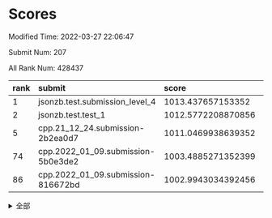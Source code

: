 # Scores

Modified Time: 2022-03-27 22:06:47

Submit Num: 207

All Rank Num: 428437

| rank |               submit               |       score        |       sigma        | pk_num |
| :--- | :--------------------------------- | :----------------- | :----------------- | :----- |
| 1    | jsonzb.test.submission_level_4     | 1013.437657153352  | 0.8233045365507258 | 8277   |
| 2    | jsonzb.test.test_1                 | 1012.5772208870856 | 0.7990426845762465 | 8281   |
| 5    | cpp.21_12_24.submission-2b2ea0d7   | 1011.0469938639352 | 0.7628220394975226 | 8281   |
| 74   | cpp.2022_01_09.submission-5b0e3de2 | 1003.4885271352399 | 0.7176454831485052 | 8272   |
| 86   | cpp.2022_01_09.submission-816672bd | 1002.9943034392456 | 0.7183378044263462 | 8277   |


<details>
<summary>全部</summary>

| rank |                 submit                 |       score        |       sigma        | pk_num |
| :--- | :------------------------------------- | :----------------- | :----------------- | :----- |
| 1    | jsonzb.test.submission_level_4         | 1013.437657153352  | 0.8233045365507258 | 8277   |
| 2    | jsonzb.test.test_1                     | 1012.5772208870856 | 0.7990426845762465 | 8281   |
| 3    | gobigger.level_3.submission_level_3_30 | 1011.5470428457037 | 0.8003295922073251 | 8280   |
| 4    | gobigger.level_3.submission_level_3_6  | 1011.2564579108539 | 0.7882845707334823 | 8279   |
| 5    | cpp.21_12_24.submission-2b2ea0d7       | 1011.0469938639352 | 0.7628220394975226 | 8281   |
| 6    | gobigger.level_3.submission_level_3_37 | 1011.0449201501991 | 0.7963680900834043 | 8281   |
| 7    | gobigger.level_3.submission_level_3_11 | 1010.9115349075881 | 0.7890545270614684 | 8281   |
| 8    | gobigger.level_3.submission_level_3_48 | 1010.8914603240477 | 0.7881547305984888 | 8282   |
| 9    | gobigger.level_3.submission_level_3_22 | 1010.8851833265671 | 0.7644058917946774 | 8277   |
| 10   | gobigger.level_3.submission_level_3_16 | 1010.7795594491573 | 0.7616511933795411 | 8279   |
| 11   | gobigger.level_3.submission_level_3_33 | 1010.7599535927296 | 0.7701013976865746 | 8272   |
| 12   | gobigger.level_3.submission_level_3_21 | 1010.754569571264  | 0.765858451602853  | 8281   |
| 13   | gobigger.level_3.submission_level_3_13 | 1010.7259415470432 | 0.7646244779513909 | 8279   |
| 14   | gobigger.level_3.submission_level_3_31 | 1010.6734398685232 | 0.8027933352737407 | 8280   |
| 15   | gobigger.level_3.submission_level_3_10 | 1010.5569868619772 | 0.7513062808612925 | 8282   |
| 16   | gobigger.level_3.submission_level_3_47 | 1010.5391038480318 | 0.7593951110838013 | 8282   |
| 17   | gobigger.level_3.submission_level_3_42 | 1010.4886723966453 | 0.7519730270978954 | 8277   |
| 18   | gobigger.level_3.submission_level_3_36 | 1010.4279054536454 | 0.7776579036757448 | 8276   |
| 19   | gobigger.level_3.submission_level_3_15 | 1010.4132569587346 | 0.7616720146560931 | 8280   |
| 20   | gobigger.level_3.submission_level_3_28 | 1010.3979061054431 | 0.7461951073181592 | 8285   |
| 21   | gobigger.level_3.submission_level_3_4  | 1010.3922835593207 | 0.7506156291970826 | 8280   |
| 22   | gobigger.level_3.submission_level_3_38 | 1010.3549828558591 | 0.7498022111696276 | 8281   |
| 23   | gobigger.level_3.submission_level_3_8  | 1010.3391011272706 | 0.7801564460614102 | 8283   |
| 24   | gobigger.level_3.submission_level_3_3  | 1010.2925534515522 | 0.7717699601723216 | 8280   |
| 25   | gobigger.level_3.submission_level_3_25 | 1010.2540152380712 | 0.7592395634267426 | 8284   |
| 26   | gobigger.level_3.submission_level_3_44 | 1010.234334344956  | 0.7672827127275944 | 8277   |
| 27   | gobigger.level_3.submission_level_3_0  | 1010.1718148437525 | 0.7644010075307208 | 8277   |
| 28   | gobigger.level_3.submission_level_3_2  | 1010.1116378993581 | 0.7451462391855633 | 8276   |
| 29   | gobigger.level_3.submission_level_3_26 | 1010.0992126613794 | 0.7464356462953069 | 8280   |
| 30   | gobigger.level_3.submission_level_3_18 | 1010.0939578022852 | 0.7648550565083094 | 8283   |
| 31   | gobigger.level_3.submission_level_3_49 | 1010.0880678491515 | 0.7603751601200756 | 8279   |
| 32   | gobigger.level_3.submission_level_3_20 | 1010.0444891167897 | 0.7787749737440248 | 8277   |
| 33   | gobigger.level_3.submission_level_3_34 | 1009.7916112492308 | 0.7538301589733037 | 8275   |
| 34   | gobigger.level_3.submission_level_3_19 | 1009.7231580760294 | 0.7613229682052558 | 8275   |
| 35   | gobigger.level_3.submission_level_3_45 | 1009.7187836859972 | 0.7560117416250389 | 8282   |
| 36   | gobigger.level_3.submission_level_3_17 | 1009.6321332324356 | 0.7600305368817868 | 8282   |
| 37   | gobigger.level_3.submission_level_3_9  | 1009.5892957121443 | 0.7627374285106306 | 8278   |
| 38   | gobigger.level_3.submission_level_3_24 | 1009.5405464221834 | 0.7474419782383546 | 8279   |
| 39   | gobigger.level_3.submission_level_3_39 | 1009.4827215322981 | 0.7438916646908005 | 8274   |
| 40   | gobigger.level_3.submission_level_3_43 | 1009.4251881227474 | 0.7591538230764837 | 8281   |
| 41   | gobigger.level_3.submission_level_3_7  | 1009.3105014348029 | 0.7583889879707989 | 8282   |
| 42   | gobigger.level_3.submission_level_3_46 | 1009.2754252802082 | 0.742116926955365  | 8274   |
| 43   | gobigger.level_3.submission_level_3_41 | 1009.2468774134411 | 0.756175372597002  | 8281   |
| 44   | gobigger.level_3.submission_level_3_1  | 1009.2192773975887 | 0.7670329811657356 | 8276   |
| 45   | gobigger.level_3.submission_level_3_27 | 1009.1466899691553 | 0.780935044613548  | 8278   |
| 46   | gobigger.level_3.submission_level_3_32 | 1009.1253204137251 | 0.7449016688955592 | 8278   |
| 47   | gobigger.level_3.submission_level_3_5  | 1009.0896369410069 | 0.7327217927540803 | 8276   |
| 48   | gobigger.level_3.submission_level_3_23 | 1008.9197968773833 | 0.7362381602110162 | 8280   |
| 49   | gobigger.level_3.submission_level_3_40 | 1008.7968406544237 | 0.740966312995048  | 8281   |
| 50   | gobigger.level_3.submission_level_3_29 | 1008.6908727604117 | 0.7430969436417129 | 8277   |
| 51   | gobigger.level_3.submission_level_3_35 | 1008.3987515369802 | 0.721498021081412  | 8281   |
| 52   | gobigger.level_3.submission_level_3_12 | 1008.2904567303739 | 0.7534634128063193 | 8274   |
| 53   | gobigger.level_3.submission_level_3_14 | 1007.943356354095  | 0.7464546460324173 | 8280   |
| 54   | gobigger.level_1.submission_level_1_8  | 1005.3303104805037 | 0.7171565389828621 | 8279   |
| 55   | gobigger.level_1.submission_level_1_23 | 1004.6271659023253 | 0.7141916484644852 | 8273   |
| 56   | gobigger.level_1.submission_level_1_1  | 1004.5923711166512 | 0.7221058337705369 | 8280   |
| 57   | gobigger.level_1.submission_level_1_21 | 1004.5840138481883 | 0.7149330562666172 | 8275   |
| 58   | gobigger.level_1.submission_level_1_2  | 1004.5543955378558 | 0.7221543044212532 | 8281   |
| 59   | gobigger.level_1.submission_level_1_5  | 1004.530702487876  | 0.7186443908587018 | 8282   |
| 60   | gobigger.level_1.submission_level_1_12 | 1004.5305295783511 | 0.7157347502597429 | 8278   |
| 61   | gobigger.level_1.submission_level_1_35 | 1004.316897445914  | 0.7160012382381588 | 8279   |
| 62   | gobigger.level_1.submission_level_1_36 | 1004.2715474442335 | 0.7146363119735893 | 8278   |
| 63   | gobigger.level_1.submission_level_1_34 | 1004.2149866611103 | 0.7235213116740964 | 8280   |
| 64   | gobigger.level_1.submission_level_1_7  | 1003.992624000691  | 0.717276287632808  | 8277   |
| 65   | gobigger.level_1.submission_level_1_13 | 1003.9925447040006 | 0.7118136520682038 | 8279   |
| 66   | gobigger.level_1.submission_level_1_44 | 1003.8818306405686 | 0.711777178759611  | 8275   |
| 67   | gobigger.level_1.submission_level_1_37 | 1003.8452527821402 | 0.7111732833158856 | 8280   |
| 68   | gobigger.level_1.submission_level_1_9  | 1003.8217303135425 | 0.7234115692241827 | 8278   |
| 69   | gobigger.level_1.submission_level_1_41 | 1003.7287100869461 | 0.7222391449508662 | 8284   |
| 70   | gobigger.level_1.submission_level_1_39 | 1003.7195854056357 | 0.7163552766083715 | 8276   |
| 71   | gobigger.level_1.submission_level_1_45 | 1003.6454628526726 | 0.7183449398756208 | 8280   |
| 72   | gobigger.level_1.submission_level_1_33 | 1003.6078031798138 | 0.7015534162248251 | 8281   |
| 73   | gobigger.level_1.submission_level_1_15 | 1003.6073347458454 | 0.7149625718645034 | 8279   |
| 74   | cpp.2022_01_09.submission-5b0e3de2     | 1003.4885271352399 | 0.7176454831485052 | 8272   |
| 75   | gobigger.level_1.submission_level_1_0  | 1003.4515261748306 | 0.7235823188509134 | 8279   |
| 76   | gobigger.level_1.submission_level_1_38 | 1003.4248797359355 | 0.7277781637023132 | 8283   |
| 77   | gobigger.level_1.submission_level_1_22 | 1003.4239600103645 | 0.7257688106563793 | 8278   |
| 78   | gobigger.level_1.submission_level_1_3  | 1003.4037941037326 | 0.716507382637587  | 8279   |
| 79   | gobigger.level_1.submission_level_1_46 | 1003.321754887522  | 0.7209635797552347 | 8281   |
| 80   | gobigger.level_1.submission_level_1_40 | 1003.2764529060792 | 0.7193608698937295 | 8278   |
| 81   | gobigger.level_1.submission_level_1_20 | 1003.226233436679  | 0.7161332003192094 | 8278   |
| 82   | gobigger.level_1.submission_level_1_30 | 1003.2184474000056 | 0.7169793811192539 | 8280   |
| 83   | gobigger.level_1.submission_level_1_49 | 1003.1483656827935 | 0.7163534803478295 | 8279   |
| 84   | gobigger.level_1.submission_level_1_6  | 1003.1178896911645 | 0.7190843148246957 | 8278   |
| 85   | gobigger.level_1.submission_level_1_31 | 1003.0607910158582 | 0.7191509851882805 | 8282   |
| 86   | cpp.2022_01_09.submission-816672bd     | 1002.9943034392456 | 0.7183378044263462 | 8277   |
| 87   | gobigger.level_1.submission_level_1_25 | 1002.9753147737628 | 0.7149417755892445 | 8280   |
| 88   | gobigger.level_1.submission_level_1_4  | 1002.7783781760616 | 0.7253015394499924 | 8279   |
| 89   | gobigger.level_1.submission_level_1_24 | 1002.7613492014601 | 0.7351681667825917 | 8281   |
| 90   | gobigger.level_1.submission_level_1_42 | 1002.7273746248061 | 0.7111847954253853 | 8278   |
| 91   | gobigger.level_1.submission_level_1_27 | 1002.7081507308485 | 0.7033521292535828 | 8278   |
| 92   | gobigger.level_1.submission_level_1_47 | 1002.5946746239533 | 0.7151905439267812 | 8281   |
| 93   | gobigger.level_1.submission_level_1_43 | 1002.5888280820678 | 0.7122435251721317 | 8277   |
| 94   | gobigger.level_1.submission_level_1_11 | 1002.5432410622184 | 0.7107217210522682 | 8273   |
| 95   | gobigger.level_1.submission_level_1_32 | 1002.5389685365083 | 0.7261888557450648 | 8278   |
| 96   | gobigger.level_1.submission_level_1_18 | 1002.5238288839358 | 0.7128391579886669 | 8281   |
| 97   | gobigger.level_1.submission_level_1_48 | 1002.5067507104031 | 0.709863463699128  | 8278   |
| 98   | gobigger.level_1.submission_level_1_17 | 1002.492437038151  | 0.7165719534742864 | 8284   |
| 99   | gobigger.level_1.submission_level_1_16 | 1002.4528558650156 | 0.7185041089028517 | 8275   |
| 100  | gobigger.level_1.submission_level_1_19 | 1002.3322443009515 | 0.7143496002684797 | 8281   |
| 101  | gobigger.level_1.submission_level_1_10 | 1002.2668765508085 | 0.7222551254865667 | 8278   |
| 102  | gobigger.level_1.submission_level_1_28 | 1002.2021959897627 | 0.7158882732242264 | 8279   |
| 103  | gobigger.level_1.submission_level_1_29 | 1002.1062847456764 | 0.7256945396966364 | 8277   |
| 104  | gobigger.level_1.submission_level_1_14 | 1002.0486505063716 | 0.7123220804209709 | 8280   |
| 105  | gobigger.level_1.submission_level_1_26 | 1001.817914416051  | 0.709413658371012  | 8278   |
| 106  | gobigger.random.submission_random_27   | 997.8566122867069  | 0.6976541370321183 | 8283   |
| 107  | gobigger.random.submission_random_41   | 997.6055920140584  | 0.698269756961208  | 8280   |
| 108  | gobigger.random.submission_random_49   | 997.0895445950598  | 0.7011975255010218 | 8281   |
| 109  | gobigger.random.submission_random_4    | 997.0514203807971  | 0.698731236370831  | 8279   |
| 110  | gobigger.random.submission_random_8    | 996.9872237480278  | 0.7215091192172924 | 8277   |
| 111  | gobigger.random.submission_random_17   | 996.8903527353153  | 0.7111116496178502 | 8284   |
| 112  | gobigger.random.submission_random_30   | 996.8107163284866  | 0.7238553006252729 | 8280   |
| 113  | gobigger.random.submission_random_12   | 996.7624447241391  | 0.7168506459572115 | 8276   |
| 114  | gobigger.random.submission_random_44   | 996.7107501094068  | 0.7107077098709563 | 8278   |
| 115  | gobigger.random.submission_random_19   | 996.5608431500822  | 0.7033204089686816 | 8283   |
| 116  | gobigger.random.submission_random_11   | 996.5520555518078  | 0.7052164224994887 | 8277   |
| 117  | gobigger.random.submission_random_0    | 996.4260938920158  | 0.7148429936537772 | 8275   |
| 118  | gobigger.random.submission_random_2    | 996.3990250483574  | 0.6977339455435831 | 8279   |
| 119  | gobigger.random.submission_random_16   | 996.378432054199   | 0.7005966841605739 | 8281   |
| 120  | gobigger.random.submission_random_26   | 996.3162791493903  | 0.7085420246715319 | 8277   |
| 121  | gobigger.random.submission_random_7    | 996.2995356747044  | 0.7046965504949391 | 8288   |
| 122  | gobigger.random.submission_random_37   | 996.1878163899987  | 0.6937909930011001 | 8282   |
| 123  | gobigger.random.submission_random_13   | 996.1788185630842  | 0.7084101667452275 | 8285   |
| 124  | gobigger.random.submission_random_9    | 996.1606932117121  | 0.7142324479194646 | 8282   |
| 125  | gobigger.random.submission_random_39   | 996.1511120733796  | 0.7009471158930142 | 8281   |
| 126  | gobigger.random.submission_random_20   | 996.1457993665599  | 0.7021862429568498 | 8280   |
| 127  | gobigger.random.submission_random_45   | 996.1176359743221  | 0.7112363043296759 | 8277   |
| 128  | gobigger.random.submission_random_46   | 996.0913064162123  | 0.7136717047378072 | 8278   |
| 129  | gobigger.random.submission_random_18   | 996.0850098762692  | 0.7085943890710061 | 8281   |
| 130  | gobigger.random.submission_random_35   | 996.0631290817842  | 0.7103238717981677 | 8280   |
| 131  | gobigger.random.submission_random_14   | 996.0343828491424  | 0.7089494296427101 | 8282   |
| 132  | gobigger.random.submission_random_36   | 996.022725411282   | 0.7179254461231299 | 8273   |
| 133  | gobigger.random.submission_random_21   | 996.0084186983844  | 0.7102613886610107 | 8283   |
| 134  | gobigger.random.submission_random_34   | 995.9627514595367  | 0.7223391308367343 | 8277   |
| 135  | gobigger.random.submission_random_38   | 995.895414340688   | 0.715408442081894  | 8278   |
| 136  | gobigger.random.submission_random_23   | 995.817654635884   | 0.7044599603787994 | 8278   |
| 137  | gobigger.random.submission_random_6    | 995.8058129428049  | 0.7049363271755726 | 8279   |
| 138  | gobigger.random.submission_random_31   | 995.784084923687   | 0.6994062272207163 | 8285   |
| 139  | gobigger.random.submission_random_10   | 995.7544805757348  | 0.7124209139592541 | 8281   |
| 140  | gobigger.random.submission_random_48   | 995.7219675908301  | 0.7122159946511786 | 8275   |
| 141  | gobigger.random.submission_random_42   | 995.6277725895982  | 0.721662273509944  | 8282   |
| 142  | gobigger.random.submission_random_32   | 995.6157950213658  | 0.712857247359363  | 8276   |
| 143  | gobigger.random.submission_random_29   | 995.5865219857473  | 0.7064747653825801 | 8277   |
| 144  | gobigger.random.submission_random_24   | 995.5407310670408  | 0.702771650941076  | 8276   |
| 145  | gobigger.random.submission_random_43   | 995.5365261301746  | 0.7148062407507236 | 8284   |
| 146  | gobigger.random.submission_random_15   | 995.4903356912424  | 0.7082536414454104 | 8274   |
| 147  | gobigger.random.submission_random_28   | 995.4365015553266  | 0.7063147220235875 | 8281   |
| 148  | gobigger.random.submission_random_40   | 995.2472532992     | 0.7279020361418906 | 8284   |
| 149  | gobigger.random.submission_random_1    | 995.0971647630922  | 0.7073947653109441 | 8275   |
| 150  | gobigger.random.submission_random_47   | 994.9744096469433  | 0.7085079993382425 | 8278   |
| 151  | gobigger.random.submission_random_5    | 994.8991147962522  | 0.7249161890456695 | 8283   |
| 152  | gobigger.random.submission_random_25   | 994.7342821888183  | 0.7187484975106744 | 8276   |
| 153  | gobigger.random.submission_random_33   | 994.6671549416883  | 0.7168584639889165 | 8278   |
| 154  | gobigger.level_2.submission_level_2_27 | 994.5608078734956  | 0.7234006712499662 | 8278   |
| 155  | gobigger.level_2.submission_level_2_9  | 994.4762047976757  | 0.7104826478769075 | 8281   |
| 156  | gobigger.level_2.submission_level_2_43 | 993.8576275363343  | 0.7325385179513849 | 8280   |
| 157  | gobigger.level_2.submission_level_2_8  | 993.8052191824532  | 0.7395288036035069 | 8281   |
| 158  | gobigger.level_2.submission_level_2_21 | 993.7297005691561  | 0.7265050154257398 | 8275   |
| 159  | gobigger.random.submission_random_3    | 993.67496565633    | 0.7271640770167999 | 8277   |
| 160  | gobigger.random.submission_random_22   | 993.6644863959815  | 0.7122557380749583 | 8282   |
| 161  | gobigger.level_2.submission_level_2_44 | 993.4385870385972  | 0.7239921169586895 | 8279   |
| 162  | gobigger.level_2.submission_level_2_32 | 993.3177018193617  | 0.7357137150414719 | 8281   |
| 163  | gobigger.level_2.submission_level_2_25 | 993.299869043085   | 0.7327038565667495 | 8285   |
| 164  | gobigger.level_2.submission_level_2_2  | 993.224188186787   | 0.7356554250812007 | 8279   |
| 165  | gobigger.level_2.submission_level_2_19 | 993.1559900289209  | 0.732607045130247  | 8275   |
| 166  | gobigger.level_2.submission_level_2_38 | 993.1535775176103  | 0.734798835258019  | 8276   |
| 167  | gobigger.level_2.submission_level_2_46 | 993.1219936621198  | 0.7363127639264299 | 8281   |
| 168  | gobigger.level_2.submission_level_2_12 | 993.0084374755648  | 0.7511719000565821 | 8279   |
| 169  | gobigger.level_2.submission_level_2_45 | 993.0041930813111  | 0.7416472413115113 | 8277   |
| 170  | gobigger.level_2.submission_level_2_37 | 992.9622037677601  | 0.7434714829026304 | 8282   |
| 171  | gobigger.level_2.submission_level_2_18 | 992.9395055959961  | 0.7308142816514565 | 8277   |
| 172  | gobigger.level_2.submission_level_2_10 | 992.9366376180092  | 0.7349992289856947 | 8279   |
| 173  | gobigger.level_2.submission_level_2_17 | 992.8962030711319  | 0.7235775712177357 | 8276   |
| 174  | gobigger.level_2.submission_level_2_6  | 992.8209129174692  | 0.7461880301766356 | 8277   |
| 175  | gobigger.level_2.submission_level_2_31 | 992.7897215779151  | 0.7507524526422471 | 8280   |
| 176  | gobigger.level_2.submission_level_2_13 | 992.7612791415617  | 0.7484618007770276 | 8277   |
| 177  | gobigger.level_2.submission_level_2_35 | 992.7584170929     | 0.7382543422751001 | 8277   |
| 178  | gobigger.level_2.submission_level_2_48 | 992.6828757351713  | 0.7320526309184908 | 8285   |
| 179  | gobigger.level_2.submission_level_2_30 | 992.6083396822547  | 0.7499877880437048 | 8280   |
| 180  | gobigger.level_2.submission_level_2_5  | 992.5182110717258  | 0.7345268345967096 | 8278   |
| 181  | gobigger.level_2.submission_level_2_28 | 992.4856539477722  | 0.7315093207055958 | 8279   |
| 182  | gobigger.level_2.submission_level_2_16 | 992.4408248391654  | 0.7436827623912059 | 8281   |
| 183  | gobigger.level_2.submission_level_2_1  | 992.3686021001204  | 0.746856830594445  | 8275   |
| 184  | gobigger.level_2.submission_level_2_36 | 992.3375864474672  | 0.7475172929083225 | 8284   |
| 185  | gobigger.level_2.submission_level_2_29 | 992.2644403394014  | 0.7271097655120161 | 8280   |
| 186  | gobigger.level_2.submission_level_2_34 | 991.9698079593084  | 0.7460275771918582 | 8280   |
| 187  | gobigger.level_2.submission_level_2_24 | 991.7505147652377  | 0.7592168535641974 | 8281   |
| 188  | gobigger.level_2.submission_level_2_39 | 991.6004992946959  | 0.7562208352612355 | 8276   |
| 189  | gobigger.level_2.submission_level_2_20 | 991.5335020781071  | 0.7625006113389474 | 8282   |
| 190  | gobigger.level_2.submission_level_2_23 | 991.4519376441067  | 0.7540751766191197 | 8272   |
| 191  | gobigger.level_2.submission_level_2_47 | 991.3966064232375  | 0.7274675105605665 | 8273   |
| 192  | gobigger.level_2.submission_level_2_22 | 991.3640865554651  | 0.7487262799482168 | 8280   |
| 193  | gobigger.level_2.submission_level_2_7  | 991.3210504823426  | 0.7525748774544122 | 8277   |
| 194  | gobigger.level_2.submission_level_2_3  | 991.270682272424   | 0.748119920254201  | 8284   |
| 195  | gobigger.level_2.submission_level_2_33 | 991.0508567178838  | 0.7397322099322534 | 8283   |
| 196  | gobigger.level_2.submission_level_2_49 | 991.0200989838504  | 0.7606773025123312 | 8272   |
| 197  | gobigger.level_2.submission_level_2_15 | 990.9924821667684  | 0.7449708076653252 | 8282   |
| 198  | gobigger.level_2.submission_level_2_0  | 990.971545313648   | 0.7619205911921512 | 8280   |
| 199  | gobigger.level_2.submission_level_2_42 | 990.8251141123772  | 0.7608705630572267 | 8275   |
| 200  | gobigger.level_2.submission_level_2_26 | 990.7077217364204  | 0.7601453069486961 | 8279   |
| 201  | gobigger.level_2.submission_level_2_11 | 990.6677264258575  | 0.7602454826412376 | 8271   |
| 202  | gobigger.level_2.submission_level_2_4  | 990.5719700409084  | 0.7587953280782542 | 8281   |
| 203  | gobigger.level_2.submission_level_2_41 | 990.4855189704748  | 0.77702174168207   | 8276   |
| 204  | gobigger.level_2.submission_level_2_14 | 990.2349518376749  | 0.7508665609396694 | 8276   |
| 205  | gobigger.level_2.submission_level_2_40 | 990.2133173987178  | 0.7746136703959169 | 8278   |
| 206  | gobigger.none.submission_none_0        | 976.5046981746369  | 1.4187636592000117 | 8275   |
| 207  | gobigger.none.submission_none_1        | 975.7537266622265  | 1.5293183339251144 | 8279   |

</details>